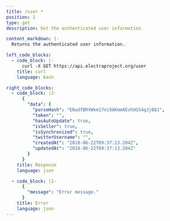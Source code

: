 ```yaml
---
title: /user *
position: 1
type: get
description: Get the authenticated user information.

content_markdown: |-
  Returns the authenticated user information.

left_code_blocks:
  - code_block: |-
      curl -X GET https://api.electraproject.org/user
    title: curl
    language: bash

right_code_blocks:
  - code_block: |2-
      {
        "data": {
          "purseHash": "ENadfBRVWkm17ni9AKmmAEvhUG54qJjB8J",
          "token": "",
          "hasAutoUpdate": true,
          "isSeller": true,
          "isSynchronized": true,
          "twitterUsername": "",
          "createdAt": "2018-06-22T09:37:13.204Z",
          "updatedAt": "2018-06-22T09:37:13.204Z"
        }
      }
    title: Response
    language: json

  - code_block: |2-
      {
        "message": "Error message."
      }
    title: Error
    language: json
---
```

